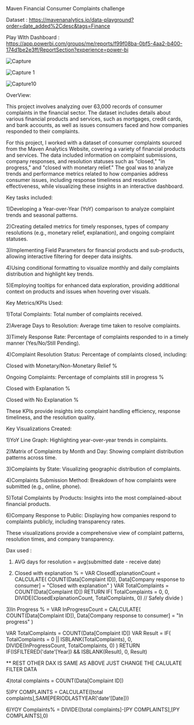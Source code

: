 Maven Financial Consumer Complaints challenge

Dataset : https://mavenanalytics.io/data-playground?order=date_added%2Cdesc&tags=Finance

Play WIth Dashboard : https://app.powerbi.com/groups/me/reports/f99f08ba-0bf5-4aa2-b400-174d1be2e3ff/ReportSection?experience=power-bi

![Capture](https://github.com/user-attachments/assets/318b4af8-2af6-4eb7-ae04-11486b618332)

![Capture 1](https://github.com/user-attachments/assets/69e1c8b2-46b5-456d-9ee4-d2b682909a3c)

![Capture10](https://github.com/user-attachments/assets/a7401f9d-a7ac-4b81-b622-96997012cadc)



OverView:

This project involves analyzing over 63,000 records of consumer complaints in the financial sector. The dataset includes details about various financial products and services, such as mortgages, credit cards, and bank accounts, as well as issues consumers faced and how companies responded to their complaints.


For this project, I worked with a dataset of consumer complaints sourced from the Maven Analytics Website, covering a variety of financial products and services. The data included information on complaint submissions, company responses, and resolution statuses such as "closed," "in progress," and "closed with monetary relief." The goal was to analyze trends and performance metrics related to how companies address consumer issues, including response timeliness and resolution effectiveness, while visualizing these insights in an interactive dashboard.

Key tasks included:

1)Developing a Year-over-Year (YoY) comparison to analyze complaint trends and seasonal patterns.

2)Creating detailed metrics for timely responses, types of company resolutions (e.g., monetary relief, explanation), and ongoing complaint statuses.

3)Implementing Field Parameters for financial products and sub-products, allowing interactive filtering for deeper data insights.

4)Using conditional formatting to visualize monthly and daily complaints distribution and highlight key trends.

5)Employing tooltips for enhanced data exploration, providing additional context on products and issues when hovering over visuals.


Key Metrics/KPIs Used:

1)Total Complaints: Total number of complaints received.

2)Average Days to Resolution: Average time taken to resolve complaints.

3)Timely Response Rate: Percentage of complaints responded to in a timely manner (Yes/No/Still Pending).

4)Complaint Resolution Status: 
Percentage of complaints closed, including:

Closed with Monetary/Non-Monetary Relief %

Ongoing Complaints: Percentage of complaints still in progress %

Closed with Explanation %

Closed with No Explanation %

These KPIs provide insights into complaint handling efficiency, response timeliness, and the resolution quality.

Key Visualizations Created:

1)YoY Line Graph: Highlighting year-over-year trends in complaints.

2)Matrix of Complaints by Month and Day: Showing complaint distribution patterns across time.

3)Complaints by State: Visualizing geographic distribution of complaints.

4)Complaints Submission Method: Breakdown of how complaints were submitted (e.g., online, phone).

5)Total Complaints by Products: Insights into the most complained-about financial products.

6)Company Response to Public: Displaying how companies respond to complaints publicly, including transparency rates.

These visualizations provide a comprehensive view of complaint patterns, resolution times, and company transparency.

Dax used :
1) AVG days for resolution = avg(submitted date - receive date)

2) Closed with explanation % = 
VAR ClosedExplanationCount = 
    CALCULATE(
        COUNT(Data[Complaint ID]), 
        Data[Company response to consumer] = "Closed with explanation"
    )
VAR TotalComplaints = COUNT(Data[Complaint ID])
RETURN 
IF(
    TotalComplaints = 0, 
    0, 
    DIVIDE(ClosedExplanationCount, TotalComplaints, 0)  // Safely divide
)

3)In Progress % = 
VAR InProgressCount = 
    CALCULATE(
        COUNT(Data[Complaint ID]), 
        Data[Company response to consumer] = "In progress"
    )
    
VAR TotalComplaints = COUNT(Data[Complaint ID])
VAR Result =
    IF(
        TotalComplaints = 0 || ISBLANK(TotalComplaints),
        0,
        DIVIDE(InProgressCount, TotalComplaints, 0)
    )
RETURN 
IF(ISFILTERED('date'[Year]) && ISBLANK(Result), 0, Result)

** REST OTHER DAX IS SAME AS ABOVE JUST CHANGE THE CALULATE FILTER DATA 

4)total complaints = COUNT(Data[Complaint ID])

5)PY COMPLAINTS = CALCULATE([total complaints],SAMEPERIODLASTYEAR('date'[Date]))

6)YOY Complaints% = DIVIDE([total complaints]-[PY COMPLAINTS],[PY COMPLAINTS],0)

